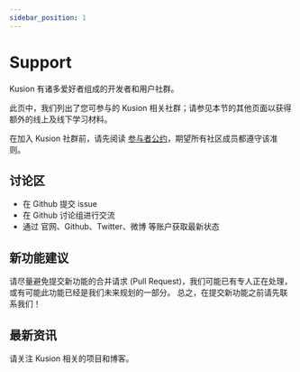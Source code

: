 ```yaml
---
sidebar_position: 1
---
```


# Support

Kusion 有诸多爱好者组成的开发者和用户社群。

此页中，我们列出了您可参与的 Kusion 相关社群；请参见本节的其他页面以获得额外的线上及线下学习材料。

在加入 Kusion 社群前，请先阅读 [参与者公约](https://www.contributor-covenant.org/zh-cn/version/2/0/code_of_conduct)，期望所有社区成员都遵守该准则。

## 讨论区

- 在 Github 提交 issue
- 在 Github 讨论组进行交流
- 通过 官网、Github、Twitter、微博 等账户获取最新状态

## 新功能建议

请尽量避免提交新功能的合并请求 (Pull Request)，我们可能已有专人正在处理，或有可能此功能已经是我们未来规划的一部分。 总之，在提交新功能之前请先联系我们！

## 最新资讯

请关注 Kusion 相关的项目和博客。
